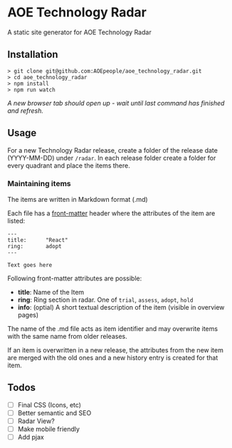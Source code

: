 # AOE Technology Radar

A static site generator for AOE Technology Radar

## Installation

```
> git clone git@github.com:AOEpeople/aoe_technology_radar.git
> cd aoe_technology_radar
> npm install
> npm run watch
```
*A new browser tab should open up - wait until last command has finished and refresh.*

## Usage

For a new Technology Radar release, create a folder of the release date (YYYY-MM-DD) under `/radar`. In each release folder create a folder for every quadrant and place the items there.

### Maintaining items

The items are written in Markdown format (.md)

Each file has a [front-matter](https://github.com/jxson/front-matter) header where the attributes of the item are listed:
  ```
  ---
  title:      "React"
  ring:       adopt
  ---

  Text goes here
  ```

Following front-matter attributes are possible:
- **title**: Name of the Item
- **ring**: Ring section in radar. One of `trial`, `assess`, `adopt`, `hold`
- **info**: (optial) A short textual description of the item (visible in overview pages)

The name of the .md file acts as item identifier and may overwrite items with the same name from older releases.

If an item is overwritten in a new release, the attributes from the new item are merged with the old ones and a new history entry is created for that item.

## Todos

-  [ ] Final CSS (Icons, etc)
-  [ ] Better semantic and SEO
-  [ ] Radar View?
-  [ ] Make mobile friendly
-  [ ] Add pjax
